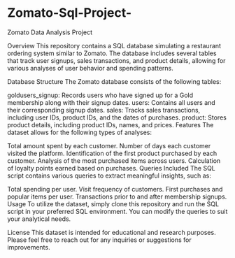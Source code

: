 # Zomato-Sql-Project-

Zomato Data Analysis Project

Overview This repository contains a SQL database simulating a restaurant ordering system similar to Zomato. The database includes several tables that track user signups, sales transactions, and product details, allowing for various analyses of user behavior and spending patterns.

Database Structure The Zomato database consists of the following tables:

goldusers_signup: Records users who have signed up for a Gold membership along with their signup dates. users: Contains all users and their corresponding signup dates. sales: Tracks sales transactions, including user IDs, product IDs, and the dates of purchases. product: Stores product details, including product IDs, names, and prices. Features The dataset allows for the following types of analyses:

Total amount spent by each customer. Number of days each customer visited the platform. Identification of the first product purchased by each customer. Analysis of the most purchased items across users. Calculation of loyalty points earned based on purchases. Queries Included The SQL script contains various queries to extract meaningful insights, such as:

Total spending per user. Visit frequency of customers. First purchases and popular items per user. Transactions prior to and after membership signups. Usage To utilize the dataset, simply clone this repository and run the SQL script in your preferred SQL environment. You can modify the queries to suit your analytical needs.

License This dataset is intended for educational and research purposes. Please feel free to reach out for any inquiries or suggestions for improvements.
